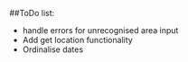 ##ToDo list:

- handle errors for unrecognised area input
- Add get location functionality
- Ordinalise dates


